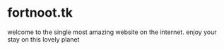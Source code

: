 # fortnoot.tk
welcome to the single most amazing website on the internet.
enjoy your stay on this lovely planet
